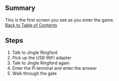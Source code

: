 ## Summary
This is the first screen you see as you enter the game.\
[Back to Table of Contents](https://github.com/minispooner/SANS_KringleCon_2021_Walkthrough/blob/main/README.md)

## Steps
1. Talk to Jingle Ringford
2. Pick up the USB WiFi adapter
3. Talk to Jingle Ringford again
4. Enter the Pi terminal and enter the answer
5. Walk through the gate
